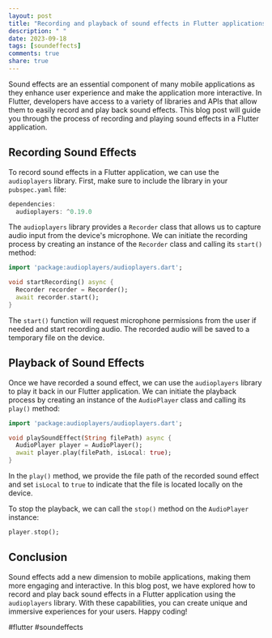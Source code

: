 ```yaml
---
layout: post
title: "Recording and playback of sound effects in Flutter applications"
description: " "
date: 2023-09-18
tags: [soundeffects]
comments: true
share: true
---
```


Sound effects are an essential component of many mobile applications as they enhance user experience and make the application more interactive. In Flutter, developers have access to a variety of libraries and APIs that allow them to easily record and play back sound effects. This blog post will guide you through the process of recording and playing sound effects in a Flutter application.

## Recording Sound Effects

To record sound effects in a Flutter application, we can use the `audioplayers` library. First, make sure to include the library in your `pubspec.yaml` file:

```dart
dependencies:
  audioplayers: ^0.19.0
```
The `audioplayers` library provides a `Recorder` class that allows us to capture audio input from the device's microphone. We can initiate the recording process by creating an instance of the `Recorder` class and calling its `start()` method:

```dart
import 'package:audioplayers/audioplayers.dart';

void startRecording() async {
  Recorder recorder = Recorder();
  await recorder.start();
}
```

The `start()` function will request microphone permissions from the user if needed and start recording audio. The recorded audio will be saved to a temporary file on the device.

## Playback of Sound Effects

Once we have recorded a sound effect, we can use the `audioplayers` library to play it back in our Flutter application. We can initiate the playback process by creating an instance of the `AudioPlayer` class and calling its `play()` method:

```dart
import 'package:audioplayers/audioplayers.dart';

void playSoundEffect(String filePath) async {
  AudioPlayer player = AudioPlayer();
  await player.play(filePath, isLocal: true);
}
```

In the `play()` method, we provide the file path of the recorded sound effect and set `isLocal` to `true` to indicate that the file is located locally on the device.

To stop the playback, we can call the `stop()` method on the `AudioPlayer` instance:

```dart
player.stop();
```

## Conclusion

Sound effects add a new dimension to mobile applications, making them more engaging and interactive. In this blog post, we have explored how to record and play back sound effects in a Flutter application using the `audioplayers` library. With these capabilities, you can create unique and immersive experiences for your users. Happy coding!

#flutter #soundeffects